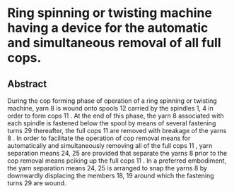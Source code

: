 # Ring spinning or twisting machine having a device for the automatic and simultaneous removal of all full cops.

## Abstract
During the cop forming phase of operation of a ring spinning or twisting machine, yarn 8 is wound onto spools 12 carried by the spindles 1, 4 in order to form cops 11 . At the end of this phase, the yarn 8 associated with each spindle is fastened below the spool by means of several fastening turns 29 thereafter, the full cops 11 are removed with breakage of the yarns 8 . In order to facilitate the operation of cop removal means for automatically and simultaneously removing all of the full cops 11 , yarn separation means 24, 25 are provided that separate the yarns 8 prior to the cop removal means pciking up the full cops 11 . In a preferred embodiment, the yarn separation means 24, 25 is arranged to snap the yarns 8 by downwardly displacing the members 18, 19 around which the fastening turns 29 are wound.